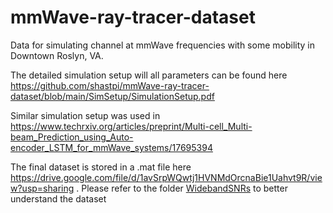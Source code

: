 # mmWave-ray-tracer-dataset
Data for simulating channel at mmWave frequencies with some mobility in Downtown Roslyn, VA.

The detailed simulation setup will all parameters can be found here https://github.com/shastpi/mmWave-ray-tracer-dataset/blob/main/SimSetup/SimulationSetup.pdf


Similar simulation setup was used in https://www.techrxiv.org/articles/preprint/Multi-cell_Multi-beam_Prediction_using_Auto-encoder_LSTM_for_mmWave_systems/17695394

The final dataset is stored in a .mat file here https://drive.google.com/file/d/1avSrpWQwtj1HVNMdOrcnaBie1Uahvt9R/view?usp=sharing .
Please refer to the folder [WidebandSNRs](https://github.com/shastpi/mmWave-ray-tracer-dataset/tree/main/WidebandSNRs) to better understand the dataset
